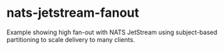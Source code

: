 # nats-jetstream-fanout
Example showing high fan-out with NATS JetStream using subject-based partitioning to scale delivery to many clients.
